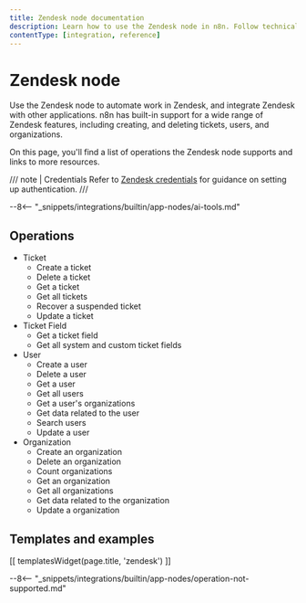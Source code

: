 ```yaml
---
title: Zendesk node documentation
description: Learn how to use the Zendesk node in n8n. Follow technical documentation to integrate Zendesk node into your workflows.
contentType: [integration, reference]
---
```


# Zendesk node

Use the Zendesk node to automate work in Zendesk, and integrate Zendesk with other applications. n8n has built-in support for a wide range of Zendesk features, including creating, and deleting tickets, users, and organizations. 

On this page, you'll find a list of operations the Zendesk node supports and links to more resources.

/// note | Credentials
Refer to [Zendesk credentials](/integrations/builtin/credentials/zendesk.md) for guidance on setting up authentication. 
///

--8<-- "_snippets/integrations/builtin/app-nodes/ai-tools.md"

## Operations

* Ticket
    * Create a ticket
    * Delete a ticket
    * Get a ticket
    * Get all tickets
    * Recover a suspended ticket
    * Update a ticket
* Ticket Field
    * Get a ticket field
    * Get all system and custom ticket fields
* User
    * Create a user
    * Delete a user
    * Get a user
    * Get all users
    * Get a user's organizations
    * Get data related to the user
    * Search users
    * Update a user
* Organization
    * Create an organization
    * Delete an organization
    * Count organizations
    * Get an organization
    * Get all organizations
    * Get data related to the organization
    * Update a organization

## Templates and examples

<!-- see https://www.notion.so/n8n/Pull-in-templates-for-the-integrations-pages-37c716837b804d30a33b47475f6e3780 -->
[[ templatesWidget(page.title, 'zendesk') ]]

--8<-- "_snippets/integrations/builtin/app-nodes/operation-not-supported.md"
